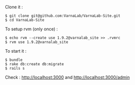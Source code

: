 Clone it :

	$ git clone git@github.com:VarnaLab/VarnaLab-Site.git
	$ cd VarnaLab-Site
	
To setup rvm (only once) :

	$ echo rvm --create use 1.9.2@varnalab_site >> .rvmrc
	$ rvm use 1.9.2@varnalab_site

To start it : 

	$ bundle
	$ rake db:create db:migrate
	$ rails s 
	
Check : <http://localhost:3000> and <http://localhost:3000/admin>